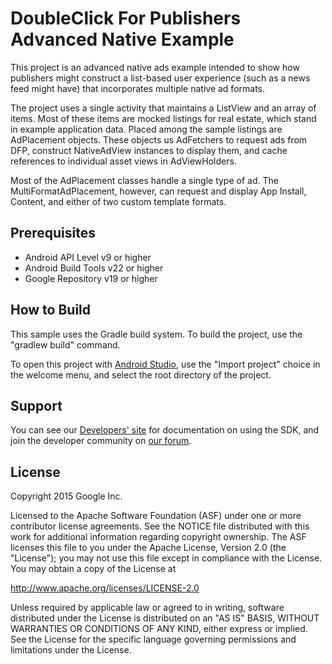 DoubleClick For Publishers Advanced Native Example
==================================================

This project is an advanced native ads example intended to show how publishers
might construct a list-based user experience (such as a news feed might have)
that incorporates multiple native ad formats.

The project uses a single activity that maintains a ListView and an array of
items. Most of these items are mocked listings for real estate, which stand in
example application data. Placed among the sample listings are AdPlacement
objects. These objects us AdFetchers to request ads from DFP, construct
NativeAdView instances to display them, and cache references to individual asset
views in AdViewHolders.

Most of the AdPlacement classes handle a single type of ad.
The MultiFormatAdPlacement, however, can request and display App Install,
Content, and either of two custom template formats.

Prerequisites
-------------

- Android API Level v9 or higher
- Android Build Tools v22 or higher
- Google Repository v19 or higher

How to Build
------------

This sample uses the Gradle build system. To build the project, use the
"gradlew build" command.

To open this project with
[Android Studio](http://developer.android.com/sdk/index.html), use the "Import
project" choice in the welcome menu, and select the root directory of the
project.

Support
-------

You can see our [Developers' site](https://developers.google.com/mobile-ads-sdk/)
for documentation on using the SDK, and join the developer community on
[our forum](https://groups.google.com/forum/#!forum/google-admob-ads-sdk).

License
-------

Copyright 2015 Google Inc.

Licensed to the Apache Software Foundation (ASF) under one or more contributor
license agreements.  See the NOTICE file distributed with this work for
additional information regarding copyright ownership.  The ASF licenses this
file to you under the Apache License, Version 2.0 (the "License"); you may not
use this file except in compliance with the License.  You may obtain a copy of
the License at

http://www.apache.org/licenses/LICENSE-2.0

Unless required by applicable law or agreed to in writing, software
distributed under the License is distributed on an "AS IS" BASIS, WITHOUT
WARRANTIES OR CONDITIONS OF ANY KIND, either express or implied.  See the
License for the specific language governing permissions and limitations under
the License.
